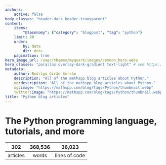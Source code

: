 ```yaml
---
anchors:
    active: false
body_classes: "header-dark header-transparent"
content:
    items:
        "@taxonomy": {"category": "blogpost", "tag": "python"}
    limit: 20
    order:
        by: date
        dir: desc
    pagination: true
hero_image_url: /user/themes/myquark/images/common_hero.webp
hero_classes: "parallax overlay-dark-gradient text-light" # see https://demo.getgrav.org/blog-skeleton/blog/hero-classes
metadata:
    author: Rodrigo Girão Serrão
    description: "All of the mathspp blog articles about Python."
    og:description: "All of the mathspp blog articles about Python."
    og:image: "https://mathspp.com/blog/tags/Python/thumbnail.webp"
    twitter:image: "https://mathspp.com/blog/tags/Python/thumbnail.webp"
title: "Python blog articles"
---
```



# The Python programming language, tutorials, and more


<table class="stats-table">
    <thead>
        <tr>
            <th style="text-align: center;">302</th>
            <th style="text-align: center;">368,536</th>
            <th style="text-align: center;">36,023</th>
        </tr>
    </thead>
    <tbody>
        <tr>
            <td style="text-align: center;">articles</td>
            <td style="text-align: center;">words</td>
            <td style="text-align: center;">lines of code</td>
        </tr>
    </tbody>
</table>
